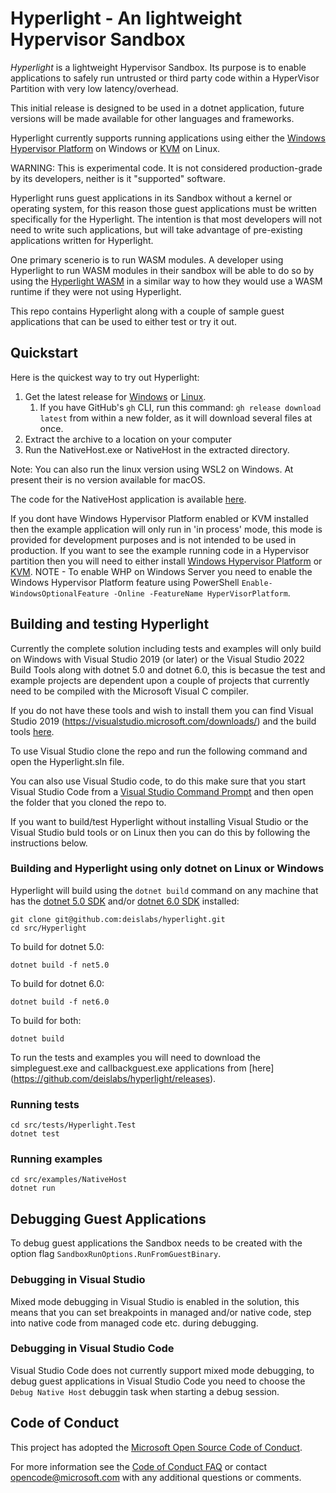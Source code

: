 # Hyperlight - An lightweight Hypervisor Sandbox

_Hyperlight_ is a lightweight Hypervisor Sandbox. Its purpose is to enable applications to  safely run untrusted or third party code within a HyperVisor Partition with very low latency/overhead.

This initial release is designed to be used in a dotnet application, future versions will be made available for other languages and frameworks.

Hyperlight currently supports running applications using either the [Windows Hypervisor Platform](https://docs.microsoft.com/en-us/virtualization/api/#windows-hypervisor-platform) on Windows or [KVM](https://www.linux-kvm.org/page/Main_Page) on Linux.

WARNING: This is experimental code. It is not considered production-grade by its developers, neither is it "supported" software.

Hyperlight runs guest applications in its Sandbox without a kernel or operating system, for this reason those guest applications must be written specifically for the Hyperlight. The intention is that most developers will not need to write such applications, but will take advantage of pre-existing applications written for Hyperlight.

One primary scenerio is to run WASM modules. A developer using Hyperlight to run WASM modules in their sandbox will be able to do so by using the [Hyperlight WASM](https://github.com/deislabs/hyperlight-wasm) in a similar way to how they would use a WASM runtime if they were not using Hyperlight.

This repo contains Hyperlight along with a couple of sample guest applications that can be used to either test or try it out.

## Quickstart

Here is the quickest way to try out Hyperlight:

1. Get the latest release for [Windows](https://github.com/deislabs/hyperlight/releases/download/latest/windows-x64.zip) or [Linux](https://github.com/deislabs/hyperlight/releases/download/latest/linux-x64.tar.gz).
   1. If you have GitHub's `gh` CLI, run this command: `gh release download latest` from within a new folder, as it will download several files at once.
2. Extract the archive to a location on your computer
3. Run the NativeHost.exe or NativeHost in the extracted directory.

Note: You can also run the linux version using WSL2 on Windows. At present their is no version available for macOS.

The code for the NativeHost application is available [here](https://github.com/deislabs/hyperlight/blob/main/src/examples/NativeHost/Program.cs).

If you dont have Windows Hypervisor Platform enabled or KVM installed then the example application will only run in 'in process' mode, this mode is provided for development purposes and is not intended to be used in production. If you want to see the example running code in a Hypervisor partition then you will need to either install [Windows Hypervisor Platform](https://devblogs.microsoft.com/visualstudio/hyper-v-android-emulator-support/#1-enable-hyper-v-and-the-windows-hypervisor-platform) or [KVM](https://help.ubuntu.com/community/KVM/Installation). NOTE - To enable WHP on Windows Server you need to enable the Windows Hypervisor Platform feature using PowerShell `Enable-WindowsOptionalFeature -Online -FeatureName HyperVisorPlatform`.

## Building and testing Hyperlight

Currently the complete solution including tests and examples will only build on Windows with Visual Studio 2019 (or later) or the Visual Studio 2022 Build Tools along with dotnet 5.0 and dotnet 6.0, this is becasue the test and example projects are dependent upon a couple of projects that currently need to be compiled with the Microsoft Visual C compiler. 

If you do not have these tools and wish to install them you can find Visual Studio 2019 (https://visualstudio.microsoft.com/downloads/) and the build tools [here](https://visualstudio.microsoft.com/downloads/#build-tools-for-visual-studio-2022).

To use Visual Studio clone the repo and run the following command and open the Hyperlight.sln file. 

You can also use Visual Studio code, to do this make sure that you start Visual Studio Code from a [Visual Studio Command Prompt](https://docs.microsoft.com/en-us/visualstudio/ide/reference/command-prompt-powershell?view=vs-2022) and then open the folder that you cloned the repo to.

If you want to build/test Hyperlight without installing Visual Studio or the Visual Studio buld tools or on Linux then you can do this by following the instructions below.

### Building and Hyperlight using only dotnet on Linux or Windows

Hyperlight will build using the `dotnet build` command on any machine that has the [dotnet 5.0 SDK](https://dotnet.microsoft.com/en-us/download/dotnet/5.0) and/or [dotnet 6.0 SDK](https://dotnet.microsoft.com/en-us/download/dotnet/5.0) installed:

```console
git clone git@github.com:deislabs/hyperlight.git
cd src/Hyperlight
```

To build for dotnet 5.0:
```
dotnet build -f net5.0
```

To build for dotnet 6.0:
```
dotnet build -f net6.0
```

To build for both:
```
dotnet build
```

To run the tests and examples you will need to download the simpleguest.exe and callbackguest.exe applications from [here] (https://github.com/deislabs/hyperlight/releases).

### Running tests

```console
cd src/tests/Hyperlight.Test
dotnet test
```

### Running examples

```console
cd src/examples/NativeHost
dotnet run
```

## Debugging Guest Applications

To debug guest applications the Sandbox needs to be created with the option flag `SandboxRunOptions.RunFromGuestBinary`.

### Debugging in Visual Studio

Mixed mode debugging in Visual Studio is enabled in the solution, this means that you can set breakpoints in managed and/or native code, step into native code from managed code etc. during debugging. 

### Debugging in Visual Studio Code

Visual Studio Code does not currently support mixed mode debugging, to debug guest applications in Visual Studio Code you need to choose the `Debug Native Host` debuggin task when starting a debug session.

## Code of Conduct

This project has adopted the [Microsoft Open Source Code of
Conduct](https://opensource.microsoft.com/codeofconduct/).

For more information see the [Code of Conduct
FAQ](https://opensource.microsoft.com/codeofconduct/faq/) or contact
[opencode@microsoft.com](mailto:opencode@microsoft.com) with any additional questions or comments.
